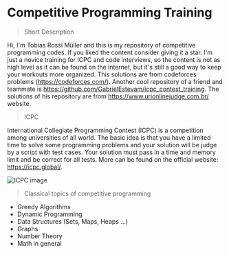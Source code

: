 # Competitive Programming Training

> Short Description

Hi, I'm Tobias Rossi Müller and this is my repository of competitive programming codes. If you liked the content consider giving it a star.
I'm just a novice training for ICPC and code interviews, so the content is not as high level as it can be found on the internet, but it's still a good way to keep your workouts more organized. This solutions are from codeforces problems (https://codeforces.com/). Another cool repository of a friend and teammate is https://github.com/GabrielEstevam/icpc_contest_training. The solutions of his repository are from https://www.urionlinejudge.com.br/ website.

> ICPC

International Collegiate Programming Contest (ICPC) is a competition among universities of all world. The basic idea is that you have a limited time to solve some programming problems and your solution will be judge by a script with test cases. Your solution must pass in a time and memory limit and be correct for all tests.
More can be found on the official website: https://icpc.global/.

<img src="https://upload.wikimedia.org/wikipedia/en/1/1d/ICPC_International_Collegiate_Programming_Contest_logo%2C_Aug_2018.png" title="ICPC" alt="ICPC image">

> Classical topics of competitive programming

- Greedy Algorithms
- Dynamic Programming
- Data Structures (Sets, Maps, Heaps ...)
- Graphs
- Number Theory
- Math in general
